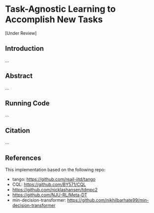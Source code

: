 # Task-Agnostic Learning to Accomplish New Tasks 
[Under Review]

## Introduction
...

<!--
- This project is a **PyTorch** implementation of the paper <a href="https://arxiv.org/abs/2209.04100" target="_blank">Task-Agnostic Learning to Accomplish New Tasks</a>.
- For more information, please visit our <a href="https://Xianqi-Zhang.github.io/Learn_From_Task-Agnostic" target="_blank">project page</a>.
-->


## Abstract

...

## Running Code
...

## Citation

...

## References

This implementation based on the following repo:
- tango: https://github.com/reail-iitd/tango
- CQL: https://github.com/BY571/CQL
- https://github.com/nicklashansen/tdmpc2
- https://github.com/NJU-RL/Meta-DT
- min-decision-transformer: https://github.com/nikhilbarhate99/min-decision-transformer
